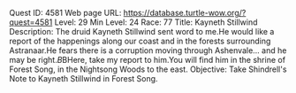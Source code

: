 Quest ID: 4581
Web page URL: https://database.turtle-wow.org/?quest=4581
Level: 29
Min Level: 24
Race: 77
Title: Kayneth Stillwind
Description: The druid Kayneth Stillwind sent word to me.He would like a report of the happenings along our coast and in the forests surrounding Astranaar.He fears there is a corruption moving through Ashenvale... and he may be right.$B$BHere, take my report to him.You will find him in the shrine of Forest Song, in the Nightsong Woods to the east.
Objective: Take Shindrell's Note to Kayneth Stillwind in Forest Song.
